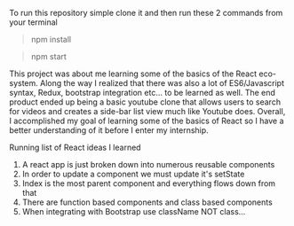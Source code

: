To run this repository simple clone it and then run these 2 commands from your terminal
> npm install

> npm start

This project was about me learning some of the basics of the React eco-system. Along the way I realized that there was also a lot of ES6/Javascript syntax, Redux, bootstrap integration etc... to be learned as well. The end product ended up being a basic youtube clone that allows users to search for videos and creates a side-bar list view much like Youtube does. Overall, I accomplished my goal of learning some of the basics of React so I have a better understanding of it before I enter my internship.

Running list of React ideas I learned
  1) A react app is just broken down into numerous reusable components
  2) In order to update a component we must update it's setState
  3) Index is the most parent component and everything flows down from that
  3) There are function based components and class based components
  4) When integrating with Bootstrap use className NOT class...
